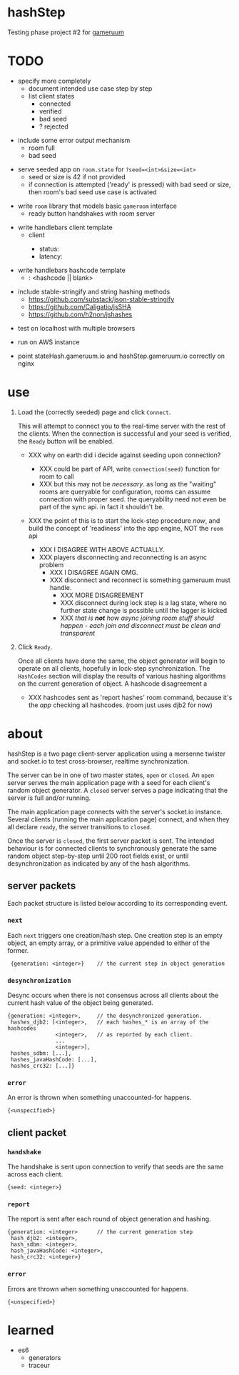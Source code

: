 hashStep
========

Testing phase project #2 for [gameruum](gameruum.io)

# TODO

<!-- -->

- specify more completely
    - document intended use case step by step
    - list client states
        - connected
        - verified
        - bad seed
        - ? rejected

<!-- -->

- include some error output mechanism
    - room full
    - bad seed

<!-- -->

- serve seeded app on `room.state` for `?seed=<int>&size=<int>`
    - seed or size is 42 if not provided
    - if connection is attempted ('ready' is pressed) with bad seed or size, then room's bad seed use case is activated

<!-- -->

- write `room` library that models basic `gameroom` interface
    - ready button handshakes with room server

<!-- -->

- write handlebars client template
    - client <id>
        - status: <state>
        - latency: <ms>

<!-- -->

- write handlebars hashcode template
    - <hash name>: <hashcode || blank>

<!-- -->

- include stable-stringify and string hashing methods
    - https://github.com/substack/json-stable-stringify
    - https://github.com/Caligatio/jsSHA
    - https://github.com/h2non/jshashes

<!-- -->

- test on localhost with multiple browsers

<!-- -->

- run on AWS instance

<!-- -->

- point stateHash.gameruum.io and hashStep.gameruum.io correctly on nginx

# use

1. Load the (correctly seeded) page and click `Connect`.
   
   This will attempt to connect you to the real-time server with the rest of the clients.
   When the connection is successful and your seed is verified, the `Ready` button will be enabled.

    - XXX why on earth did i decide against seeding upon connection?
        - XXX could be part of API, write `connection(seed)` function for room to call
        - XXX but this may not be *necessary*.  as long as the "waiting" rooms are queryable for configuration, rooms can assume connection with proper seed.  the queryability need not even be part of the sync api.  in fact it shouldn't be.

    - XXX the point of this is to start the lock-step procedure *now*, and build the concept of 'readiness' into the app engine, NOT the `room` api
        - XXX I DISAGREE WITH ABOVE ACTUALLY.
        - XXX players disconnecting and reconnecting is an async problem
            - XXX I DISAGREE AGAIN OMG.
            - XXX disconnect and reconnect is something gameruum must handle.
                - XXX MORE DISAGREEMENT
                - XXX disconnect during lock step is a lag state, where no further state change is possible until the lagger is kicked
                - XXX *that is **not** how async joining room stuff should happen - each join and disconnect must be clean and transparent*

2. Click `Ready`.
   
   Once all clients have done the same, the object generator will begin to operate on all clients, hopefully in lock-step synchronization.
   The `HashCodes` section will display the results of various hashing algorithms on the current generation of object.
   A hashcode disagreement a

    - XXX hashcodes sent as 'report hashes' room command, because it's the *app* checking all hashcodes.  (room just uses djb2 for now)

# about

hashStep is a two page client-server application using a mersenne twister and socket.io to test cross-browser, realtime synchronization.

The server can be in one of two master states, `open` or `closed`.
An `open` server serves the main application page with a seed for each client's random object generator.
A `closed` server serves a page indicating that the server is full and/or running.

The main application page connects with the server's socket.io instance.
Several clients (running the main application page) connect, and when they all declare `ready`, the server transitions to `closed`.

Once the server is `closed`, the first server packet is sent.
The intended behaviour is for connected clients to synchronously generate the same random object step-by-step until 200 root fields exist, or until desynchronization as indicated by any of the hash algorithms.

## server packets

Each packet structure is listed below according to its corresponding event.

### `next`
    
Each `next` triggers one creation/hash step.
One creation step is an empty object, an empty array, or a primitive value appended to either of the former.

     {generation: <integer>}    // the current step in object generation

### `desynchronization`

Desync occurs when there is not consensus across all clients about the current hash value of the object being generated.

    {generation: <integer>,     // the desynchronized generation.
     hashes_djb2: [<integer>,   // each hashes_* is an array of the hashcodes
                   <integer>,   // as reported by each client.
                   ...
                   <integer>],
     hashes_sdbm: [...],
     hashes_javaHashCode: [...],
     hashes_crc32: [...]}

### `error`

An error is thrown when something unaccounted-for happens.

    {<unspecified>}

## client packet

### `handshake`

The handshake is sent upon connection to verify that seeds are the same across each client.

    {seed: <integer>}

### `report`

The report is sent after each round of object generation and hashing.

    {generation: <integer>      // the current generation step
     hash_djb2: <integer>,
     hash_sdbm: <integer>,
     hash_javaHashCode: <integer>,
     hash_crc32: <integer>}

### `error`

Errors are thrown when something unaccounted for happens.

    {<unspecified>}

# learned

- es6
    - generators
    - traceur
